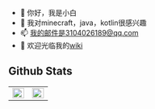 - 👋 你好，我是小白
- 👀 我对minecraft，java，kotlin很感兴趣
- 📫 我的邮件是3104026189@qq.com
- 📄 欢迎光临我的[wiki](https://wiki.xbaimiao.com/) 

## Github Stats

<table>
<tr><td valign="top" width="50%">
<img src="https://github-readme-stats.vercel.app/api?username=xbaimiao&show_icons=true&count_private=true&hide_border=true" align="left" style="width: 100%" />
</td><td valign="top" width="50%">
<img src="https://github-readme-stats.vercel.app/api/top-langs/?username=xbaimiao&hide_border=true&layout=compact" align="left" style="width: 100%" />
</td></tr>
</table>

<!---
xbaimiao/xbaimiao is a ✨ special ✨ repository because its `README.md` (this file) appears on your GitHub profile.
You can click the Preview link to take a look at your changes.
--->
